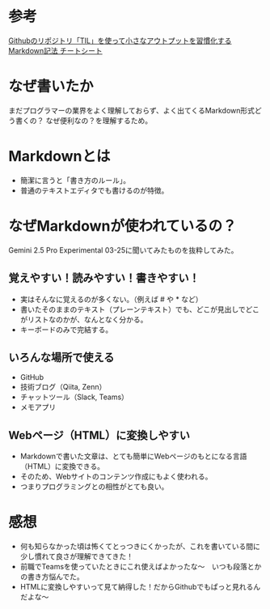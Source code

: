 # 参考
[Githubのリポジトリ「TIL」を使って小さなアウトプットを習慣化する](https://qiita.com/nemui_/items/239335b4ed0c3c797add)  
[Markdown記法 チートシート](https://gist.github.com/mignonstyle/083c9e1651d7734f84c99b8cf49d57fa#file-markdown-cheatsheet-md)

# なぜ書いたか
まだプログラマーの業界をよく理解しておらず、よく出てくるMarkdown形式どう書くの？
なぜ便利なの？を理解するため。

# Markdownとは
- 簡潔に言うと「書き方のルール」。
- 普通のテキストエディタでも書けるのが特徴。

# なぜMarkdownが使われているの？
Gemini 2.5 Pro Experimental 03-25に聞いてみたものを抜粋してみた。

## 覚えやすい！読みやすい！書きやすい！
  - 実はそんなに覚えるのが多くない。（例えば # や * など）
  - 書いたそのままのテキスト（プレーンテキスト）でも、どこが見出しでどこがリストなのかが、なんとなく分かる。
  - キーボードのみで完結する。

## いろんな場所で使える
  - GitHub 
  - 技術ブログ（Qiita, Zenn）
  - チャットツール（Slack, Teams）
  - メモアプリ

## Webページ（HTML）に変換しやすい
  - Markdownで書いた文章は、とても簡単にWebページのもとになる言語（HTML）に変換できる。
  - そのため、Webサイトのコンテンツ作成にもよく使われる。
  - つまりプログラミングとの相性がとても良い。  

# 感想
- 何も知らなかった頃は怖くてとっつきにくかったが、これを書いている間に少し慣れて良さが理解できてきた！
- 前職でTeamsを使っていたときにこれ使えばよかったな～　いつも段落とかの書き方悩んでた。
- HTMLに変換しやすいって見て納得した！だからGithubでもぱっと見れるんだよな～
